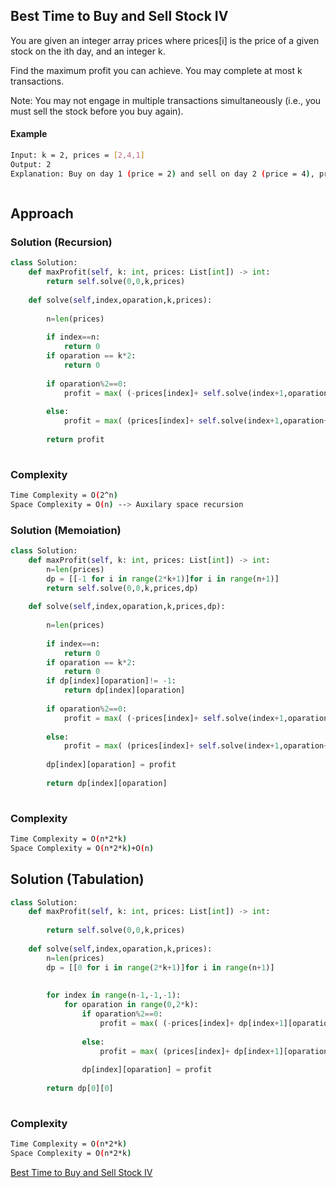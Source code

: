 ## Best Time to Buy and Sell Stock IV
You are given an integer array prices where prices[i] is the price of a given stock on the ith day, and an integer k.

Find the maximum profit you can achieve. You may complete at most k transactions.

Note: You may not engage in multiple transactions simultaneously (i.e., you must sell the stock before you buy again).
#### Example
```bash
Input: k = 2, prices = [2,4,1]
Output: 2
Explanation: Buy on day 1 (price = 2) and sell on day 2 (price = 4), profit = 4-2 = 2.



```
## Approach

### Solution (Recursion)

```python
class Solution:
    def maxProfit(self, k: int, prices: List[int]) -> int:
        return self.solve(0,0,k,prices)
    
    def solve(self,index,oparation,k,prices):
        
        n=len(prices)
        
        if index==n:
            return 0
        if oparation == k*2:
            return 0
        
        if oparation%2==0:
            profit = max( (-prices[index]+ self.solve(index+1,oparation+1,k,prices)) ,(0+self.solve(index+1,oparation,k,prices)) )
            
        else:
            profit = max( (prices[index]+ self.solve(index+1,oparation+1,k,prices)) ,(0+self.solve(index+1,oparation,k,prices)) )
        
        return profit
        
```
### Complexity
```bash
Time Complexity = O(2^n)
Space Complexity = O(n) --> Auxilary space recursion
```
### Solution (Memoiation)

```python
class Solution:
    def maxProfit(self, k: int, prices: List[int]) -> int:
        n=len(prices)
        dp = [[-1 for i in range(2*k+1)]for i in range(n+1)]
        return self.solve(0,0,k,prices,dp)
    
    def solve(self,index,oparation,k,prices,dp):
        
        n=len(prices)
        
        if index==n:
            return 0
        if oparation == k*2:
            return 0
        if dp[index][oparation]!= -1:
            return dp[index][oparation]
        
        if oparation%2==0:
            profit = max( (-prices[index]+ self.solve(index+1,oparation+1,k,prices,dp)) ,(0+self.solve(index+1,oparation,k,prices,dp)) )
            
        else:
            profit = max( (prices[index]+ self.solve(index+1,oparation+1,k,prices,dp)) ,(0+self.solve(index+1,oparation,k,prices,dp)) )
        
        dp[index][oparation] = profit
        
        return dp[index][oparation]
        
```
### Complexity
```bash
Time Complexity = O(n*2*k)
Space Complexity = O(n*2*k)+O(n) 
```
## Solution (Tabulation)

```python
class Solution:
    def maxProfit(self, k: int, prices: List[int]) -> int:
       
        return self.solve(0,0,k,prices)
    
    def solve(self,index,oparation,k,prices):
        n=len(prices)
        dp = [[0 for i in range(2*k+1)]for i in range(n+1)]
        
        
        for index in range(n-1,-1,-1):
            for oparation in range(0,2*k):
                if oparation%2==0:
                    profit = max( (-prices[index]+ dp[index+1][oparation+1]),(dp[index+1][oparation]) )
            
                else:
                    profit = max( (prices[index]+ dp[index+1][oparation+1]),(dp[index+1][oparation]) )
        
                dp[index][oparation] = profit
        
        return dp[0][0]
        
```

### Complexity

```bash
Time Complexity = O(n*2*k)
Space Complexity = O(n*2*k) 

```

[Best Time to Buy and Sell Stock IV](https://leetcode.com/problems/best-time-to-buy-and-sell-stock-iv/)
